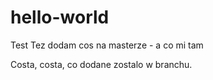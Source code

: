 # hello-world
Test
Tez dodam cos na masterze - a co mi tam

Costa, costa, co dodane zostalo w branchu.
